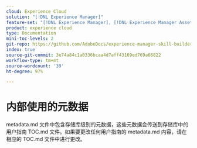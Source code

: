 ```yaml
---
cloud: Experience Cloud
solution: "[!DNL Experience Manager]"
feature-set: "[!DNL Experience Manager], [!DNL Experience Manager Assets], [!DNL Experience Manager Cloud Manager], [!DNL Experience Manager Sites]"
product: experience cloud
type: Documentation
mini-toc-levels: 2
git-repo: https://github.com/AdobeDocs/experience-manager-skill-builder.zh-Hans
index: true
source-git-commit: 3e74a84c1a0336bcaa4d7aff43169ed769a66822
workflow-type: tm+mt
source-wordcount: '39'
ht-degree: 97%

---
```



# 内部使用的元数据

metadata.md 文件中包含存储库级别的元数据，这些元数据会传送到存储库中的用户指南 TOC.md 文件。如果要更改任何用户指南的 metadata.md 内容，请在相应的 TOC.md 文件中进行更改。
